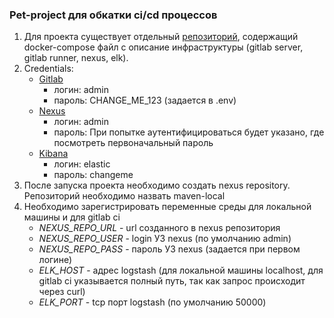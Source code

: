 ### Pet-project для обкатки ci/cd процессов

1. Для проекта существует отдельный [репозиторий](https://github.com/Nemor89/gitlab-server), содержащий docker-compose файл с описание инфраструктуры (gitlab server, gitlab runner, nexus, elk).
2. Credentials:
   - [Gitlab](http://localhost:8929/)
      - логин: admin
      - пароль: CHANGE_ME_123 (задается в .env)
   - [Nexus](http://localhost:8081/)
      - логин: admin
      - пароль: При попытке аутентифицироваться будет указано, где посмотреть первоначальный пароль
   - [Kibana](http://localhost:5601/)
      - логин: elastic
      - пароль: changeme
3. После запуска проекта необходимо создать nexus repository. Репозиторий необходимо назвать maven-local
4. Необходимо зарегистрировать переменные среды для локальной машины и для gitlab ci
    - *NEXUS_REPO_URL* - url созданного в nexus репозитория
    - *NEXUS_REPO_USER* - login УЗ nexus (по умолчанию admin)
    - *NEXUS_REPO_PASS* - пароль УЗ nexus (задается при первом логине)
    - *ELK_HOST* - адрес logstash (для локальной машины localhost, для gitlab ci указывается полный путь, так как запрос происходит через curl)
    - *ELK_PORT* - tcp порт logstash (по умолчанию 50000)